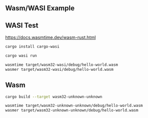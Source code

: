 ## Wasm/WASI Example

## WASI Test

https://docs.wasmtime.dev/wasm-rust.html

```bash
cargo install cargo-wasi
```

```bash
cargo wasi run
```

```bash
wasmtime target/wasm32-wasi/debug/hello-world.wasm
wasmer target/wasm32-wasi/debug/hello-world.wasm
```

## Wasm

```bash
cargo build --target wasm32-unknown-unknown
``` 

```bash
wasmtime target/wasm32-unknown-unknown/debug/hello-world.wasm
wasmer target/wasm32-unknown-unknown/debug/hello-world.wasm
``` 
